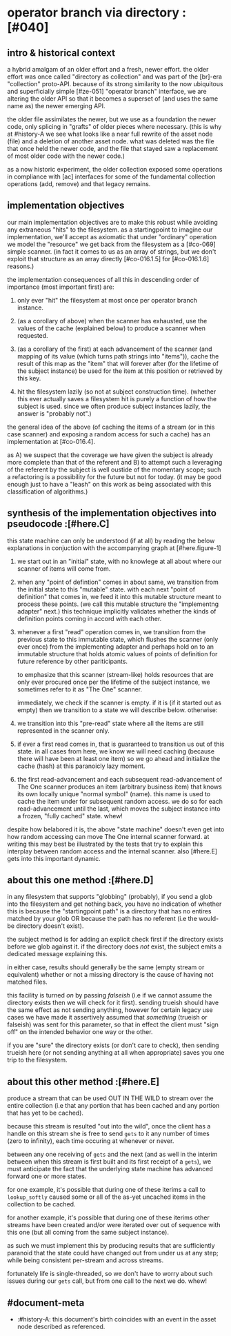 # operator branch via directory :[#040]

## intro & historical context

a hybrid amalgam of an older effort and a fresh, newer effort. the
older effort was once called "directory as collection" and was part
of the [br]-era "collection" proto-API. because of its strong
similarity to the now ubiquitous and superficially simple [#ze-051]
"operator branch" interface, we are altering the older API so that
it becomes a superset of (and uses the same name as) the newer
emerging API.

the older file assimilates the newer, but we use as a foundation
the newer code, only splicing in "grafts" of older pieces where
necessary. (this is why at #history-A we see what looks like a near
full rewrite of the asset node (file) and a deletion of another
asset node. what was deleted was the file that once held the newer code,
and the file that stayed saw a replacement of most older code with the
newer code.)

as a now historic experiment, the older collection exposed some
operations in compliance with [ac] interfaces for some of the
fundamental collection operations (add, remove) and that legacy
remains.




## implementation objectives

our main implementation objectives are to make this robust while
avoiding any extraneous "hits" to the filesystem. as a startingpoint
to imagine our implementation, we'll accept as axiomatic that under
"ordinary" operation we model the "resource" we get back from the
filesystem as a [#co-069] simple scanner. (in fact it comes to us as
an array of strings, but we don't exploit that structure as an array
directly [#co-016.1.5] for [#co-016.1.6] reasons.)

the implementation consequences of all this in descending order of
importance (most important first) are:

  1. only ever "hit" the filesystem at most once per operator
     branch instance.

  1. (as a corollary of above) when the scanner has exhausted,
     use the values of the cache (explained below) to produce a
     scanner when requested.

  1. (as a corollary of the first) at each advancement of the
     scanner (and mapping of its value (which turns path strings
     into "items")), cache the result of this map as the "item"
     that will forever after (for the lifetime of the subject
     instance) be used for the item at this position or retrieved
     by this key.

  1. hit the filesystem lazily (so not at subject construction time).
     (whether this ever actually saves a filesystem hit is purely
     a function of how the subject is used. since we often produce
     subject instances lazily, the answer is "probably not".)

the general idea of the above (of caching the items of a stream
(or in this case scanner) and exposing a random access for such
a cache) has an implementation at [#co-016.4].

as A) we suspect that the coverage we have given the subject is
already more complete than that of the referent and B) to attempt
such a leveraging of the referent by the subject is well oustide of
the momentary scope; such a refactoring is a possibility for the
future but not for today. (it may be good enough just to have a
"leash" on this work as being associated with this classification
of algorithms.)




## synthesis of the implementation objectives into pseudocode :[#here.C]

this state machine can only be understood (if at all) by reading
the below explanations in conjuction with the accompanying graph
at [#here.figure-1]

  1. we start out in an "initial" state, with no knowlege at
     all about where our scanner of items will come from.

  1. when any "point of defintion" comes in about same, we transition
     from the initial state to this "mutable" state. with each next
     "point of definition" that comes in, we feed it into this mutable
     structure meant to process these points. (we call this mutable
     structure the "implementng adapter" next.) this technique implicitly
     validates whether the kinds of definition points coming in accord
     with each other.

  1. whenever a first "read" operation comes in, we transition from the
     previous state to this immutable state, which flushes the scanner
     (only ever once) from the implementing adapter and perhaps hold on
     to an immutable structure that holds atomic values of points of
     definition for future reference by other pariticipants.

     to emphasize that this scanner (stream-like) holds resources that
     are only ever procured once per the lifetime of the subject instance,
     we sometimes refer to it as "The One" scanner.

     immediately, we check if the scanner is empty. if it is
     (if it started out as empty) then we transition to a state
     we will describe below. otherwise:

  1. we transition into this "pre-read" state where all the
     items are still represented in the scanner only.

  1. if ever a first read comes in, that is guaranteed to transition
     us out of this state. in all cases from here, we know we will need
     caching (because there will have been at least one item) so we go
     ahead and initialize the cache (hash) at this paranoicly lazy moment.

  1. the first read-advancement and each subsequent read-advancement of
     The One scanner produces an item (arbitrary business item) that
     knows its own locally unique "normal symbol" (name). this name is
     used to cache the item under for subsequent random access. we do
     so for each read-advancement until the last, which moves the subject
     instance into a frozen, "fully cached" state. whew!

despite how belabored it is, the above "state machine" doesn't even get
into how random accessing can move The One internal scanner forward.
at writing this may best be illustrated by the tests that try to explain
this interplay between random access and the internal scanner. also
[#here.E] gets into this important dynamic.




## about this one method :[#here.D]

in any filesystem that supports "globbing" (probably), if you
send a glob into the filesystem and get nothing back, you have no
indication of whether this is because the "startingpoint path" is
a directory that has no entires matched by your glob OR because
the path has no referent (i.e the would-be directory doesn't exist).

the subject method is for adding an explicit check first if the
directory exists before we glob against it. if the directory does
*not* exist, the subject emits a dedicated message explaining this.

in either case, results should generally be the same (empty stream
or equivalent) whether or not a missing directory is the cause of
having not matched files.

this facility is turned *on* by passing *falseish* (i.e if we
cannot assume the directory exists then we will check for it
first). sending trueish should have the same effect as not sending
anything, however for certain legacy use cases we have made it
assertively assumed that *something* (trueish or falseish) was
sent for this parameter, so that in effect the client must "sign
off" on the intended behavior one way or the other.

if you are "sure" the directory exists (or don't care to check),
then sending trueish here (or not sending anything at all when
appropriate) saves you one trip to the filesystem.




## about this other method :[#here.E]

produce a stream that can be used OUT IN THE WILD to stream over
the entire collection (i.e that any portion that has been cached
and any portion that has yet to be cached).

because this stream is resulted "out into the wild", once the
client has a handle on this stream she is free to send `gets` to
it any number of times (zero to infinity), each time occuring at
whenever or never.

between any one receiving of `gets` and the next (and as well in
the interim between when this stream is first built and its first
receipt of a `gets`), we must anticipate the fact that the
underlying state machine has advanced forward one or more states.

for one example, it's possible that during one of these iterims
a call to `lookup_softly` caused some or all of the as-yet
uncached items in the collection to be cached.

for another example, it's possible that during one of these
iterims other streams have been created and/or were iterated over
out of sequence with this one (but all coming from the same
subject instance).

as such we must implement this by producing results that are
sufficiently paranoid that the state could have changed out from
under us at any step; while being consistent per-stream and across
streams.

fortunately life is single-threaded, so we don't have to worry
about such issues during our `gets` call, but from one call to
the next we do. whew!




## #document-meta

  - :#history-A: this document's birth coincides with an event in
    the asset node described as referenced.
